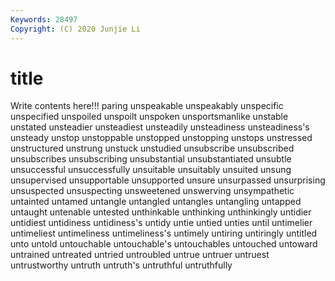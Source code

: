 ```yaml
---
Keywords: 28497
Copyright: (C) 2020 Junjie Li
---
```


# title

Write contents here!!!
paring 
unspeakable 
unspeakably
unspecific 
unspecified 
unspoiled 
unspoilt 
unspoken 
unsportsmanlike 
unstable 
unstated 
unsteadier 
unsteadiest
unsteadily 
unsteadiness 
unsteadiness's 
unsteady 
unstop 
unstoppable 
unstopped 
unstopping 
unstops 
unstressed
unstructured 
unstrung 
unstuck 
unstudied 
unsubscribe 
unsubscribed 
unsubscribes 
unsubscribing 
unsubstantial 
unsubstantiated
unsubtle 
unsuccessful 
unsuccessfully 
unsuitable 
unsuitably 
unsuited 
unsung 
unsupervised 
unsupportable 
unsupported
unsure 
unsurpassed 
unsurprising 
unsuspected 
unsuspecting 
unsweetened 
unswerving 
unsympathetic 
untainted 
untamed
untangle 
untangled 
untangles 
untangling 
untapped 
untaught 
untenable 
untested 
unthinkable 
unthinking
unthinkingly 
untidier 
untidiest 
untidiness 
untidiness's 
untidy 
untie 
untied 
unties 
until
untimelier 
untimeliest 
untimeliness 
untimeliness's 
untimely 
untiring 
untiringly 
untitled 
unto 
untold
untouchable 
untouchable's 
untouchables 
untouched 
untoward 
untrained 
untreated 
untried 
untroubled 
untrue
untruer 
untruest 
untrustworthy 
untruth 
untruth's 
untruthful 
untruthfully 
